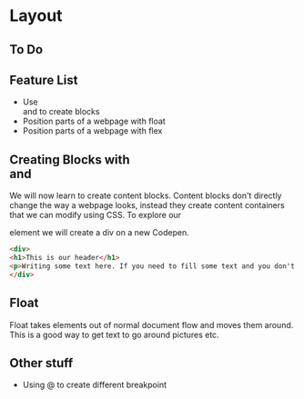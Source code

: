 # Layout

## To Do

## Feature List
* Use <div> and <span> to create blocks
* Position parts of a webpage with float
* Position parts of a webpage with flex

## Creating Blocks with <div> and <span>

We will now learn to create content blocks. Content blocks don't directly change the way a webpage looks, instead they create content containers that we can modify using CSS.
To explore our <div> element we will create a div on a new Codepen. 
```html
<div>
<h1>This is our header</h1>
<p>Writing some text here. If you need to fill some text and you don't have anything to say you can
</div>

```




## Float
Float takes elements out of normal document flow and moves them around. This is a good way to get text to go around pictures etc.

## Other stuff
* Using @ to create different breakpoint
